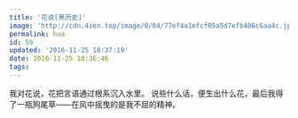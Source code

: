 ```yaml
---
title: '花说[黑历史]'
image: 'http://cdn.4zen.top/image/8/84/77ef4a1efcf05a5d7efb406c6aa4c.jpg'
permalink: hua
id: 59
updated: '2016-11-25 18:37:19'
date: 2016-11-25 18:36:46
tags:
---
```


我对花说，花把言语通过根系沉入水里。 说些什么话，便生出什么花，最后我得了一瓶狗尾草——在风中摇曳的是我不屈的精神。